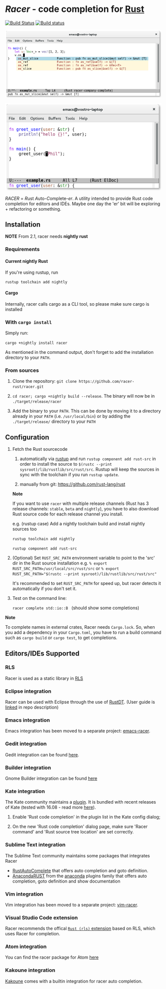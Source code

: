 # *Racer* - code completion for [Rust](http://www.rust-lang.org/)

[![Build Status](https://travis-ci.org/racer-rust/racer.svg?branch=master)](https://travis-ci.org/racer-rust/racer)
[![Build status](https://ci.appveyor.com/api/projects/status/hq51xvr5wpfcfqgt/branch/master?svg=true)](https://ci.appveyor.com/project/TedDriggs/racer-xr5g5/branch/master)


![racer completion screenshot](images/racer_completion.png)

![racer eldoc screenshot](images/racer_eldoc.png)

*RACER* = *R*ust *A*uto-*C*omplete-*er*. A utility intended to provide Rust code completion for editors and IDEs. Maybe one day the 'er' bit will be exploring + refactoring or something.

## Installation

**NOTE**
From 2.1, racer needs **nightly rust**

### Requirements

#### Current nightly Rust

If you're using rustup, run
```
rustup toolchain add nightly
```

#### Cargo
Internally, racer calls cargo as a CLI tool, so please make sure cargo is installed

### With `cargo install`

Simply run:

```cargo +nightly install racer```

As mentioned in the command output, don't forget to add the installation directory to your `PATH`.

### From sources

1. Clone the repository: ```git clone https://github.com/racer-rust/racer.git```

2. ```cd racer; cargo +nightly build --release```.  The binary will now be in ```./target/release/racer```

3. Add the binary to your `PATH`. This can be done by moving it to a directory already in your `PATH` (i.e. `/usr/local/bin`) or by adding the `./target/release/` directory to your `PATH`

## Configuration

1. Fetch the Rust sourcecode

    1. automatically via [rustup](https://www.rustup.rs/) and run `rustup component add rust-src` in order to install the source to `$(rustc --print sysroot)/lib/rustlib/src/rust/src`. Rustup will keep the sources in sync with the toolchain if you run `rustup update`.

    2. manually from git: https://github.com/rust-lang/rust

    **Note**

     If you want to use `racer` with multiple release channels (Rust has 3 release channels: `stable`, `beta` and `nightly`), you have to also download Rust source code for each release channel you install.

    e.g. (rustup case) Add a nightly toolchain build and install nightly sources too

    `rustup toolchain add nightly`

    `rustup component add rust-src`

2. (Optional) Set `RUST_SRC_PATH` environment variable to point to the 'src' dir in the Rust source installation
   e.g. `% export RUST_SRC_PATH=/usr/local/src/rust/src` or `% export RUST_SRC_PATH="$(rustc --print sysroot)/lib/rustlib/src/rust/src"`

   It's recommended to set `RUST_SRC_PATH` for speed up, but racer detects it automatically if you don't set it.

3. Test on the command line:

   `racer complete std::io::B `  (should show some completions)

**Note**

To complete names in external crates, Racer needs `Cargo.lock`.
So, when you add a dependency in your `Cargo.toml`, you have to run a build command
such as `cargo build` or `cargo test`, to get completions.

## Editors/IDEs Supported

### RLS

Racer is used as a static library in [RLS](https://github.com/rust-lang-nursery/rls)

### Eclipse integration

Racer can be used with Eclipse through the use of [RustDT](https://github.com/RustDT/RustDT). (User guide is [linked](http://rustdt.github.io/) in repo description)

### Emacs integration

Emacs integration has been moved to a separate project: [emacs-racer](https://github.com/racer-rust/emacs-racer).

### Gedit integration

Gedit integration can be found [here](https://github.com/isamert/gracer).

### Builder integration

Gnome Builder integration can be found [here](https://github.com/deikatsuo/bracer)

### Kate integration

The Kate community maintains a [plugin](https://cgit.kde.org/kate.git/tree/addons/rustcompletion). It is bundled with recent releases of Kate (tested with 16.08 - read more [here](https://blogs.kde.org/2015/05/22/updates-kates-rust-plugin-syntax-highlighting-and-rust-source-mime-type)).

1. Enable 'Rust code completion' in the plugin list in the Kate config dialog;

2. On the new 'Rust code completion' dialog page, make sure 'Racer command' and 'Rust source tree location' are set correctly.

### Sublime Text integration

The Sublime Text community maintains some packages that integrates Racer
* [RustAutoComplete](https://github.com/defuz/RustAutoComplete) that offers auto completion and goto definition.
* [AnacondaRUST](https://github.com/DamnWidget/anaconda_rust) from the [anaconda](http://github.com/DamnWidget/anaconda) plugins family that offers auto completion, goto definition and show documentation

### Vim integration

Vim integration has been moved to a separate project: [vim-racer](https://github.com/racer-rust/vim-racer).

### Visual Studio Code extension

Racer recommends the offical [`Rust (rls)` extension](https://github.com/rust-lang-nursery/rls-vscode) based on RLS, which uses Racer for completion.

### Atom integration

You can find the racer package for Atom [here](https://atom.io/packages/autocomplete-racer)

### Kakoune integration

[Kakoune](https://github.com/mawww/kakoune) comes with a builtin integration for racer auto completion.
